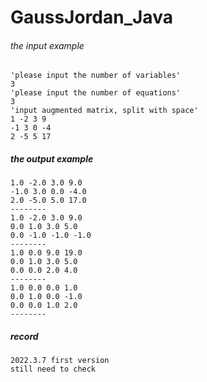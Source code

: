 # GaussJordan_Java
###### the input example  
```
'please input the number of variables'  
3  
'please input the number of equations'
3  
'input augmented matrix, split with space'  
1 -2 3 9  
-1 3 0 -4  
2 -5 5 17  
```
##### the output example
```
1.0 -2.0 3.0 9.0 
-1.0 3.0 0.0 -4.0 
2.0 -5.0 5.0 17.0 
--------
1.0 -2.0 3.0 9.0 
0.0 1.0 3.0 5.0 
0.0 -1.0 -1.0 -1.0 
--------
1.0 0.0 9.0 19.0 
0.0 1.0 3.0 5.0 
0.0 0.0 2.0 4.0 
--------
1.0 0.0 0.0 1.0 
0.0 1.0 0.0 -1.0 
0.0 0.0 1.0 2.0 
--------
```
##### record
```
2022.3.7 first version  
still need to check  
```
